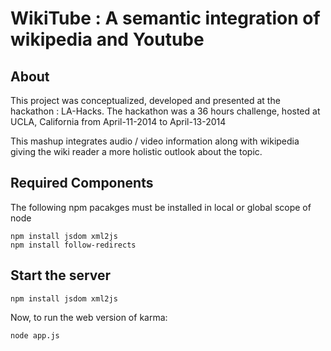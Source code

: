 WikiTube : A semantic integration of wikipedia and Youtube
==========================================================

## About
This project was conceptualized, developed and presented at the hackathon : LA-Hacks. The hackathon was a 36 hours challenge, hosted at UCLA, California from April-11-2014 to April-13-2014

This mashup integrates audio / video information along with wikipedia giving the wiki reader a more holistic outlook about the topic.

## Required Components
The following npm pacakges must be installed in local or global scope of node
```
npm install jsdom xml2js
npm install follow-redirects
```



## Start the server
```
npm install jsdom xml2js
```

Now, to run the web version of karma:
```
node app.js
```

